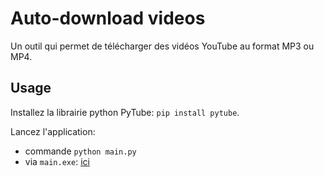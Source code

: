 # Auto-download videos
Un outil qui permet de télécharger des vidéos YouTube au format MP3 ou MP4.

## Usage

Installez la librairie python PyTube: `pip install pytube`.  

Lancez l'application:
- commande `python main.py`
- via `main.exe`: [ici](src/dist/)


